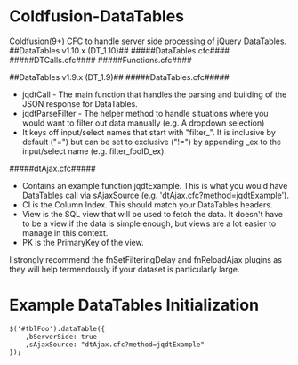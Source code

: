 Coldfusion-DataTables
=======================

Coldfusion(9+) CFC to handle server side processing of jQuery DataTables.
##DataTables v1.10.x (DT_1.10)##
#####DataTables.cfc####
#####DTCalls.cfc####
#####Functions.cfc####

##DataTables v1.9.x (DT_1.9)##
#####DataTables.cfc#####
* jqdtCall - The main function that handles the parsing and building of the JSON response for DataTables.
* jqdtParseFilter - The helper method to handle situations where you would want to filter out data manually (e.g. A dropdown selection)
 * It keys off input/select names that start with "filter\_". It is inclusive by default ("=") but can be set to exclusive ("!=") by appending \_ex to the input/select name (e.g. filter\_fooID\_ex).
  
#####dtAjax.cfc#####
* Contains an example function jqdtExample. This is what you would have DataTables call via sAjaxSource (e.g. 'dtAjax.cfc?method=jqdtExample').
 * CI is the Column Index. This should match your DataTables headers.
 * View is the SQL view that will be used to fetch the data. It doesn't have to be a view if the data is simple enough, but views are a lot easier to manage in this context.
 * PK is the PrimaryKey of the view.
  
I strongly recommend the fnSetFilteringDelay and fnReloadAjax plugins as they will help termendously if your dataset is particularly large.
    
    
Example DataTables Initialization
=======================
	$('#tblFoo').dataTable({
		,bServerSide: true
		,sAjaxSource: "dtAjax.cfc?method=jqdtExample"
	});

